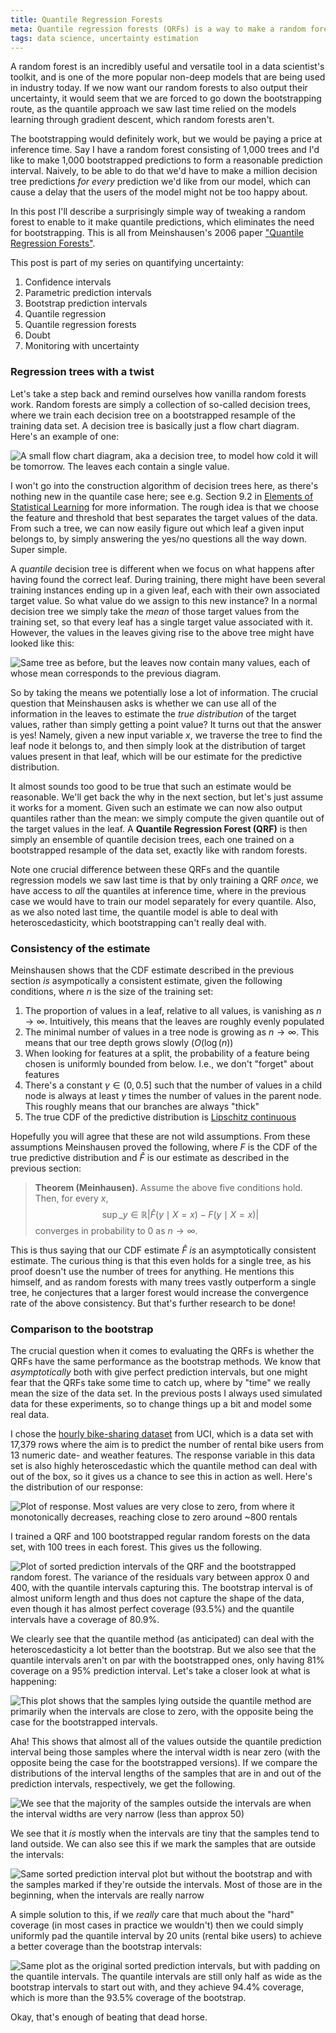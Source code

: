 ```yaml
---
title: Quantile Regression Forests
meta: Quantile regression forests (QRFs) is a way to make a random forest output quantiles and thereby quantify its own uncertainty. Furthermore, this method only requires training the forest once. We compare the QRFs to bootstrap methods on the hourly bike rental data set.
tags: data science, uncertainty estimation
---
```


A random forest is an incredibly useful and versatile tool in a data scientist's
toolkit, and is one of the more popular non-deep models that are being used in industry
today. If we now want our random forests to also output their uncertainty, it would
seem that we are forced to go down the <router-link
to="/posts/2020-03-01-bootstrap-prediction">bootstrapping</router-link> route, as the
<router-link to="/posts/2020-03-09-quantile-regression">quantile approach</router-link>
we saw last time relied on the models learning through gradient descent, which random
forests aren't.

The bootstrapping would definitely work, but we would be paying a price at inference
time. Say I have a random forest consisting of 1,000 trees and I'd like to make 1,000
bootstrapped predictions to form a reasonable prediction interval. Naively, to be able
to do that we'd have to make a million decision tree predictions _for every_ prediction
we'd like from our model, which can cause a delay that the users of the model might not
be too happy about.

In this post I'll describe a surprisingly simple way of tweaking a random forest to
enable to it make quantile predictions, which eliminates the need for bootstrapping.
This is all from Meinshausen's 2006 paper ["Quantile Regression
Forests"](http://www.jmlr.org/papers/volume7/meinshausen06a/meinshausen06a.pdf).

This post is part of my series on quantifying uncertainty:

1. <router-link to="/posts/2020-02-20-confidence">Confidence intervals</router-link>
2. <router-link to="/posts/2020-02-26-parametric-prediction">Parametric prediction intervals</router-link>
3. <router-link to="/posts/2020-03-01-bootstrap-prediction">Bootstrap prediction intervals</router-link>
4. <router-link to="/posts/2020-03-09-quantile-regression">Quantile regression</router-link>
5. Quantile regression forests
6. <router-link to="/posts/2021-04-04-doubt">Doubt</router-link>
7. <router-link to="/posts/2022-11-19-monitoring-with-uncertainty">Monitoring with uncertainty</router-link>

### Regression trees with a twist

Let's take a step back and remind ourselves how vanilla random forests work. Random
forests are simply a collection of so-called decision trees, where we train each
decision tree on a bootstrapped resample of the training data set. A decision tree is
basically just a flow chart diagram. Here's an example of one:

![A small flow chart diagram, aka a decision tree, to model how cold it will be
tomorrow. The leaves each contain a single value.](/src/assets/img/qrf-decision-tree.webp)

I won't go into the construction algorithm of decision trees here, as there's nothing
new in the quantile case here; see e.g. Section 9.2 in [Elements of Statistical
Learning](https://web.stanford.edu/~hastie/Papers/ESLII.pdf) for more information. The
rough idea is that we choose the feature and threshold that best separates the target
values of the data. From such a tree, we can now easily figure out which leaf a given
input belongs to, by simply answering the yes/no questions all the way down. Super
simple.

A _quantile_ decision tree is different when we focus on what happens after having
found the correct leaf. During training, there might have been several training
instances ending up in a given leaf, each with their own associated target value. So
what value do we assign to this new instance? In a normal decision tree we simply take
the _mean_ of those target values from the training set, so that every leaf has a
single target value associated with it. However, the values in the leaves giving rise
to the above tree might have looked like this:

![Same tree as before, but the leaves now contain many values, each of whose mean
corresponds to the previous diagram.](/src/assets/img/qrf-decision-tree2.webp)

So by taking the means we potentially lose a lot of information. The crucial question
that Meinshausen asks is whether we can use all of the information in the leaves to
estimate the _true distribution_ of the target values, rather than simply getting a
point value? It turns out that the answer is yes! Namely, given a new input variable
$x$, we traverse the tree to find the leaf node it belongs to, and then simply look at
the distribution of target values present in that leaf, which will be our estimate for
the predictive distribution.

It almost sounds too good to be true that such an estimate would be reasonable. We'll
get back the why in the next section, but let's just assume it works for a moment.
Given such an estimate we can now also output quantiles rather than the mean: we simply
compute the given quantile out of the target values in the leaf. A **Quantile
Regression Forest (QRF)** is then simply an ensemble of quantile decision trees, each
one trained on a bootstrapped resample of the data set, exactly like with random
forests.

Note one crucial difference between these QRFs and the quantile regression models
<router-link to="/posts/2020-03-09-quantile-regression">we saw last time</router-link>
is that by only training a QRF _once_, we have access to _all_ the quantiles at
inference time, where in the previous case we would have to train our model separately
for every quantile. Also, as we also noted last time, the quantile model is able to
deal with heteroscedasticity, which bootstrapping can't really deal with.

### Consistency of the estimate

Meinshausen shows that the CDF estimate described in the previous section _is_
asympotically a consistent estimate, given the following conditions, where $n$ is the
size of the training set:

1. The proportion of values in a leaf, relative to all values, is vanishing as
   $n\to\infty$. Intuitively, this means that the leaves are roughly evenly populated
2. The minimal number of values in a tree node is growing as $n\to\infty$. This means
   that our tree depth grows slowly ($O(\log(n)$)
3. When looking for features at a split, the probability of a feature being chosen is
   uniformly bounded from below. I.e., we don't "forget" about features
4. There's a constant $\gamma\in(0, 0.5]$ such that the number of values in a child
   node is always at least $\gamma$ times the number of values in the parent node.
   This roughly means that our branches are always "thick"
5. The true CDF of the predictive distribution is
   [Lipschitz continuous](https://en.wikipedia.org/wiki/Lipschitz_continuity)

Hopefully you will agree that these are not wild assumptions. From these assumptions
Meinshausen proved the following, where $F$ is the CDF of the true predictive
distribution and $\hat F$ is our estimate as described in the previous section:

> **Theorem (Meinhausen).** Assume the above five conditions hold. Then, for every $x$,
> $$ \sup\_{y\in\mathbb R}|\hat F(y\mid X=x) - F(y\mid X=x)| $$ converges in probability
> to $0$ as $n\longrightarrow\infty$.

This is thus saying that our CDF estimate $\hat F$ _is_ an asymptotically consistent
estimate. The curious thing is that this even holds for a single tree, as his proof
doesn't use the number of trees for anything. He mentions this himself, and as random
forests with many trees vastly outperform a single tree, he conjectures that a larger
forest would increase the convergence rate of the above consistency. But that's further
research to be done!

### Comparison to the bootstrap

The crucial question when it comes to evaluating the QRFs is whether the QRFs have the
same performance as the bootstrap methods. We know that _asymptotically_ both with give
perfect prediction intervals, but one might fear that the QRFs take some time to catch
up, where by "time" we really mean the size of the data set. In the previous posts I
always used simulated data for these experiments, so to change things up a bit and
model some real data.

I chose the [hourly bike-sharing
dataset](https://archive.ics.uci.edu/ml/datasets/Bike+Sharing+Dataset) from UCI, which
is a data set with 17,379 rows where the aim is to predict the number of rental bike
users from 13 numeric date- and weather features. The response variable in this data
set is also highly heteroscedastic which the quantile method can deal with out of the
box, so it gives us a chance to see this in action as well. Here's the distribution of
our response:

![Plot of response. Most values are very close to zero, from where it monotonically
decreases, reaching close to zero around ~800 rentals](/src/assets/img/qrf-response.webp)

I trained a QRF and 100 bootstrapped regular random forests on the data set, with 100
trees in each forest. This gives us the following.

![Plot of sorted prediction intervals of the QRF and the bootstrapped random forest.
The variance of the residuals vary between approx 0 and 400, with the quantile
intervals capturing this. The bootstrap interval is of almost uniform length and thus
does not capture the shape of the data, even though it has almost perfect coverage
(93.5%) and the quantile intervals have a coverage of
80.9%.](/src/assets/img/qrf-1leaf.webp)

We clearly see that the quantile method (as anticipated) can deal with the
heteroscedasticity a lot better than the bootstrap. But we also see that the quantile
intervals aren't on par with the bootstrapped ones, only having 81% coverage on a 95%
prediction interval. Let's take a closer look at what is happening:

![This plot shows that the samples lying outside the quantile method are primarily when
the intervals are close to zero, with the opposite being the case for the bootstrapped
intervals.](/src/assets/img/qrf-coverage-analysis.webp)

Aha! This shows that almost all of the values outside the quantile prediction interval
being those samples where the interval width is near zero (with the opposite being the
case for the bootstrapped versions). If we compare the distributions of the interval
lengths of the samples that are in and out of the prediction intervals, respectively,
we get the following.

![We see that the majority of the samples outside the intervals are when the interval
widths are very narrow (less than approx 50)](/src/assets/img/qrf-in-out-interval.webp)

We see that it _is_ mostly when the intervals are tiny that the samples tend to land
outside. We can also see this if we mark the samples that are outside the intervals:

![Same sorted prediction interval plot but without the bootstrap and with the samples
marked if they're outside the intervals. Most of those are in the beginning, when the
intervals are really narrow](/src/assets/img/qrf-1leaf-in-out.webp)

A simple solution to this, if we _really_ care that much about the "hard" coverage (in
most cases in practice we wouldn't) then we could simply uniformly pad the quantile
interval by 20 units (rental bike users) to achieve a better coverage than the
bootstrap intervals:

![Same plot as the original sorted prediction intervals, but with padding on the
quantile intervals. The quantile intervals are still only half as wide as the bootstrap
intervals to start out with, and they achieve 94.4% coverage, which is more than the
93.5% coverage of the bootstrap.](/src/assets/img/qrf-padded.webp)

Okay, that's enough of beating that dead horse.
